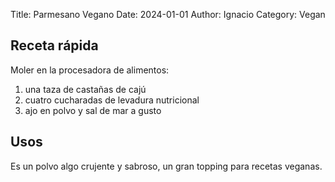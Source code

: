 Title: Parmesano Vegano
Date: 2024-01-01
Author: Ignacio
Category: Vegan

## Receta rápida
Moler en la procesadora de alimentos: 

1. una taza de castañas de cajú
2. cuatro cucharadas de levadura nutricional
3. ajo en polvo y sal de mar a gusto

## Usos
Es un polvo algo crujente y sabroso, un gran topping para recetas veganas.
